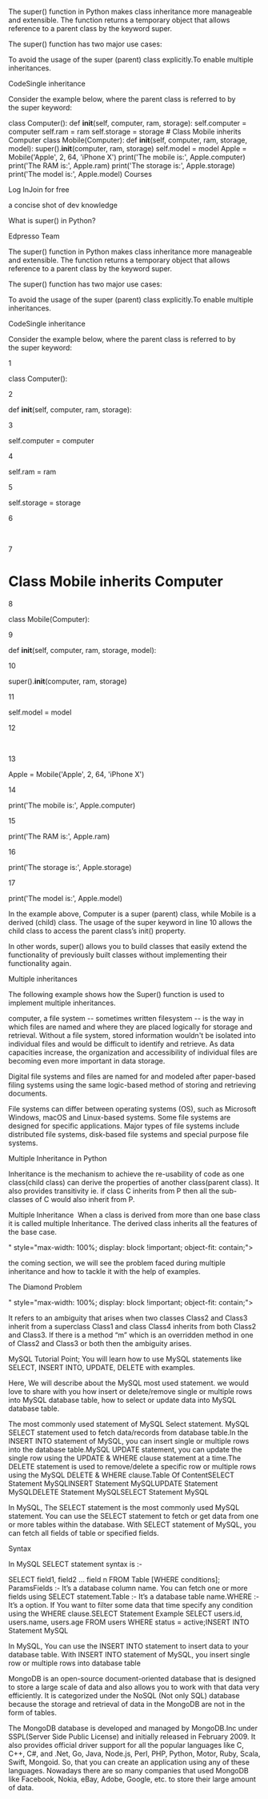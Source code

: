 

The super() function in Python makes class inheritance more manageable and extensible. The function returns a temporary object that allows reference to a parent class by the keyword super.

The super() function has two major use cases:

To avoid the usage of the super (parent) class explicitly.To enable multiple inheritances​.

CodeSingle inheritance

Consider the example below, where the parent class is referred to by the super keyword:

class Computer(): def __init__(self, computer, ram, storage): self.computer = computer self.ram = ram self.storage = storage # Class Mobile inherits Computer class Mobile(Computer): def __init__(self, computer, ram, storage, model): super().__init__(computer, ram, storage) self.model = model Apple = Mobile('Apple', 2, 64, 'iPhone X') print('The mobile is:', Apple.computer) print('The RAM is:', Apple.ram) print('The storage is:', Apple.storage) print('The model is:', Apple.model)
Courses

Log InJoin for free

a concise shot of dev knowledge

What is super() in Python?

Edpresso Team

The super() function in Python makes class inheritance more manageable and extensible. The function returns a temporary object that allows reference to a parent class by the keyword super.

The super() function has two major use cases:

To avoid the usage of the super (parent) class explicitly.To enable multiple inheritances​.

CodeSingle inheritance

Consider the example below, where the parent class is referred to by the super keyword:

1

class Computer():

2

def __init__(self, computer, ram, storage):

3

self.computer = computer

4

self.ram = ram

5

self.storage = storage

6

​

7

# Class Mobile inherits Computer

8

class Mobile(Computer):

9

def __init__(self, computer, ram, storage, model):

10

super().__init__(computer, ram, storage)

11

self.model = model

12

​

13

Apple = Mobile('Apple', 2, 64, 'iPhone X')

14

print('The mobile is:', Apple.computer)

15

print('The RAM is:', Apple.ram)

16

print('The storage is:', Apple.storage)

17

print('The model is:', Apple.model)

In the example above, Computer is a super (parent) class, while Mobile is a derived (child) class. The usage of the super keyword in line ​10 allows the child class to access the parent class’s init() property.

In other words, super() allows you to build classes that easily extend the functionality of previously built classes without implementing their functionality again.

Multiple inheritances​

The following example shows how the Super() function is used to implement multiple inheritances.

computer, a file system -- sometimes written filesystem -- is the way in which files are named and where they are placed logically for storage and retrieval. Without a file system, stored information wouldn't be isolated into individual files and would be difficult to identify and retrieve. As data capacities increase, the organization and accessibility of individual files are becoming even more important in data storage.

Digital file systems and files are named for and modeled after paper-based filing systems using the same logic-based method of storing and retrieving documents.

File systems can differ between operating systems (OS), such as Microsoft Windows, macOS and Linux-based systems. Some file systems are designed for specific applications. Major types of file systems include distributed file systems, disk-based file systems and special purpose file systems.

Multiple Inheritance in Python

Inheritance is the mechanism to achieve the re-usability of code as one class(child class) can derive the properties of another class(parent class). It also provides transitivity ie. if class C inherits from P then all the sub-classes of C would also inherit from P.
 

Multiple Inheritance 
When a class is derived from more than one base class it is called multiple Inheritance. The derived class inherits all the features of the base case.
 

" style="max-width: 100%; display: block !important; object-fit: contain;">

the coming section, we will see the problem faced during multiple inheritance and how to tackle it with the help of examples.
 

The Diamond Problem
 

" style="max-width: 100%; display: block !important; object-fit: contain;">

It refers to an ambiguity that arises when two classes Class2 and Class3 inherit from a superclass Class1 and class Class4 inherits from both Class2 and Class3. If there is a method “m” which is an overridden method in one of Class2 and Class3 or both then the ambiguity arises.

MySQL Tutorial Point; You will learn how to use MySQL statements like SELECT, INSERT INTO, UPDATE, DELETE with examples.

Here, We will describe about the MySQL most used statement. we would love to share with you how insert or delete/remove single or multiple rows into MySQL database table, how to select or update data into MySQL database table.

The most commonly used statement of MySQL Select statement. MySQL SELECT statement used to fetch data/records from database table.In the INSERT INTO statement of MySQL, you can insert single or multiple rows into the database table.MySQL UPDATE statement, you can update the single row using the UPDATE & WHERE clause statement at a time.The DELETE statement is used to remove/delete a specific row or multiple rows using the MySQL DELETE & WHERE clause.Table Of ContentSELECT Statement MySQLINSERT Statement MySQLUPDATE Statement MySQLDELETE Statement MySQLSELECT Statement MySQL

In MySQL, The SELECT statement is the most commonly used MySQL statement. You can use the SELECT statement to fetch or get data from one or more tables within the database. With SELECT statement of MySQL, you can fetch all fields of table or specified fields.

Syntax

In MySQL SELECT statement syntax is :-

SELECT field1, field2 … field n FROM Table [WHERE conditions]; ParamsFields :- It’s a database column name. You can fetch one or more fields using SELECT statement.Table :- It’s a database table name.WHERE :- It’s a option. If You want to filter some data that time specify any condition using the WHERE clause.SELECT Statement Example SELECT users.id, users.name, users.age FROM users WHERE status = active;INSERT INTO Statement MySQL

In MySQL, You can use the INSERT INTO statement to insert data to your database table. With INSERT INTO statement of MySQL, you insert single row or multiple rows into database table

MongoDB is an open-source document-oriented database that is designed to store a large scale of data and also allows you to work with that data very efficiently. It is categorized under the NoSQL (Not only SQL) database because the storage and retrieval of data in the MongoDB are not in the form of tables. 

The MongoDB database is developed and managed by MongoDB.Inc under SSPL(Server Side Public License) and initially released in February 2009. It also provides official driver support for all the popular languages like C, C++, C#, and .Net, Go, Java, Node.js, Perl, PHP, Python, Motor, Ruby, Scala, Swift, Mongoid. So, that you can create an application using any of these languages. Nowadays there are so many companies that used MongoDB like Facebook, Nokia, eBay, Adobe, Google, etc. to store their large amount of data. 

 





